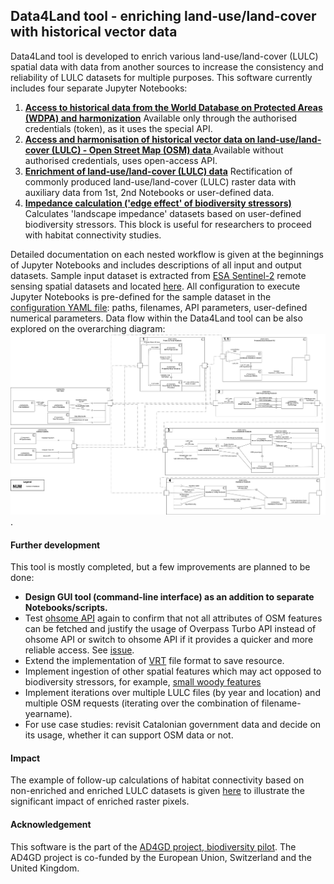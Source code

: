 ## **Data4Land** tool - enriching land-use/land-cover with historical vector data

Data4Land tool is developed to enrich various land-use/land-cover (LULC) spatial data with data from another sources to increase the consistency and reliability of LULC datasets for multiple purposes. This software currently includes four separate Jupyter Notebooks:

1. **[Access to historical data from the World Database on Protected Areas (WDPA) and harmonization](1_pas.ipynb)**
Available only through the authorised credentials (token), as it uses the special API.
2. **[Access and harmonisation of historical vector data on land-use/land-cover (LULC) - Open Street Map (OSM) data ](2_vector.ipynb)**
Available without authorised credentials, uses open-access API.
3. **[Enrichment of land-use/land-cover (LULC) data](3_enrichment.ipynb)**
Rectification of commonly produced land-use/land-cover (LULC) raster data with auxiliary data from 1st, 2nd Notebooks or user-defined data.
4. **[Impedance calculation ('edge effect' of biodiversity stressors)](4_impedance.ipynb)**
Calculates 'landscape impedance' datasets based on user-defined biodiversity stressors. This block is useful for researchers to proceed with habitat connectivity studies.

Detailed documentation on each nested workflow is given at the beginnings of Jupyter Notebooks and includes descriptions of all input and output datasets.
Sample input dataset is extracted from [ESA Sentinel-2](https://collections.sentinel-hub.com/impact-observatory-lulc-map/) remote sensing spatial datasets and located [here](data/input/).
All configuration to execute Jupyter Notebooks is pre-defined for the sample dataset in the [configuration YAML file](src/config.yaml): paths, filenames, API parameters, user-defined numerical parameters.
Data flow within the Data4Land tool can be also explored on the overarching diagram:![diagram](visualisation/workflow.png).

#### Further development
This tool is mostly completed, but a few improvements are planned to be done:

- **Design GUI tool (command-line interface) as an addition to separate Notebooks/scripts.**
- Test [ohsome API](https://docs.ohsome.org/ohsome-api/v1/) again to confirm that not all attributes of OSM features can be fetched and justify the usage of Overpass Turbo API instead of ohsome API or switch to ohsome API if it provides a quicker and more reliable access. See [issue](https://github.com/GIScience/ohsome-api/issues/332).
- Extend the implementation of [VRT](https://gdal.org/en/latest/drivers/raster/vrt.html) file format to save resource.
- Implement ingestion of other spatial features which may act opposed to biodiversity stressors, for example, [small woody features](https://land.copernicus.eu/en/products/high-resolution-layer-small-woody-features.)
- Implement iterations over multiple LULC files (by year and location) and multiple OSM requests (iterating over the combination of filename-yearname).
- For use case studies: revisit Catalonian government data and decide on its usage, whether it can support OSM data or not.

#### Impact
The example of follow-up calculations of habitat connectivity based on non-enriched and enriched LULC datasets is given [here](stats/) to illustrate the significant impact of enriched raster pixels.

#### Acknowledgement
This software is the part of the [AD4GD project, biodiversity pilot](https://ad4gd.eu/biodiversity/). The AD4GD project is co-funded by the European Union, Switzerland and the United Kingdom.